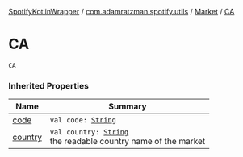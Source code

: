 [SpotifyKotlinWrapper](../../index.md) / [com.adamratzman.spotify.utils](../index.md) / [Market](index.md) / [CA](./-c-a.md)

# CA

`CA`

### Inherited Properties

| Name | Summary |
|---|---|
| [code](code.md) | `val code: `[`String`](https://kotlinlang.org/api/latest/jvm/stdlib/kotlin/-string/index.html) |
| [country](country.md) | `val country: `[`String`](https://kotlinlang.org/api/latest/jvm/stdlib/kotlin/-string/index.html)<br>the readable country name of the market |
